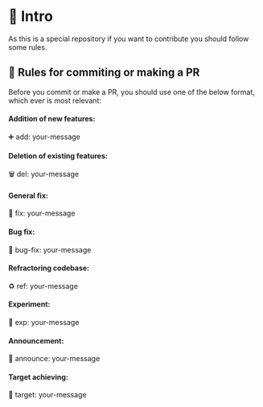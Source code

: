 # 📜 Intro

As this is a special repository if you want to contribute you should follow some rules.

## 📝 Rules for commiting or making a PR

Before you commit or make a PR, you should use one of the below format, which ever is most relevant:

#### Addition of new features:

➕ add: your-message

#### Deletion of existing features:

🗑️ del: your-message

#### General fix:

🔧 fix: your-message

#### Bug fix:

🐛 bug-fix: your-message

#### Refractoring codebase:

♻️ ref: your-message

#### Experiment:

🧪 exp: your-message

#### Announcement:

📣 announce: your-message

#### Target achieving:

🎯 target: your-message
